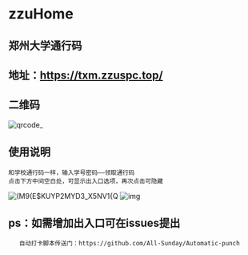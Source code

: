 # zzuHome
## 郑州大学通行码
## 地址：https://txm.zzuspc.top/
## 二维码
![qrcode_](https://user-images.githubusercontent.com/39648485/118287981-8de5a200-b506-11eb-87fd-3ee65f90edb3.png)
## 使用说明
	和学校通行码一样，输入学号密码——领取通行码
	点击下方中间空白处，可显示出入口选项，再次点击可隐藏
![(M9(E$KUYP2MYD3_X5NV1{Q](https://user-images.githubusercontent.com/39648485/118346361-6ece2b00-b56d-11eb-914e-2108c388d2a5.png)
![img](https://user-images.githubusercontent.com/39648485/118290094-a0f97180-b508-11eb-9802-1a262bd372fd.png)
## ps：如需增加出入口可在issues提出
       自动打卡脚本传送门：https://github.com/All-Sunday/Automatic-punch
